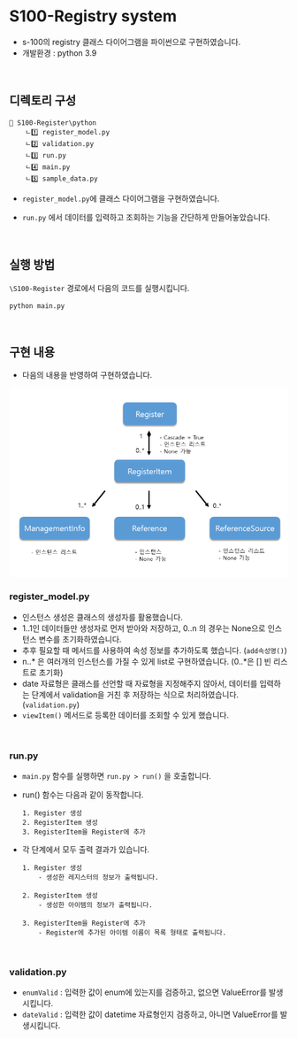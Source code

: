 # S100-Registry system
- s-100의 registry 클래스 다이어그램을 파이썬으로 구현하였습니다.
- 개발환경 : python 3.9

<br>


## 디렉토리 구성

```
📁 S100-Register\python
	ㄴ1️⃣ register_model.py
	ㄴ2️⃣ validation.py
	ㄴ3️⃣ run.py
	ㄴ4️⃣ main.py
	ㄴ5️⃣ sample_data.py
```

- `register_model.py`에 클래스 다이어그램을 구현하였습니다.

- `run.py` 에서 데이터를 입력하고 조회하는 기능을 간단하게 만들어놓았습니다.

<br>


## 실행 방법

`\S100-Register` 경로에서 다음의 코드를 실행시킵니다. 

```
python main.py
```

<br>

## 구현 내용 

- 다음의 내용을 반영하여 구현하였습니다.

![](img/classDiagram.PNG)
<br>

### register_model.py

- 인스턴스 생성은 클래스의 생성자를 활용했습니다. 
- 1..1인 데이터들만 생성자로 먼저 받아와 저장하고, 0..n 의 경우는 None으로 인스턴스 변수를 초기화하였습니다.
- 추후 필요할 때 메서드를 사용하여 속성 정보를 추가하도록 했습니다. (`add속성명()`)
- n..* 은 여러개의 인스턴스를 가질 수 있게 list로 구현하였습니다. (0..*은 [] 빈 리스트로 초기화)
- date 자료형은 클래스를 선언할 때 자료형을 지정해주지 않아서, 데이터를 입력하는 단계에서 validation을 거친 후 저장하는 식으로 처리하였습니다. (`validation.py`)
-  `viewItem()` 메서드로 등록한 데이터를 조회할 수 있게 했습니다.
<br>

### run.py

- `main.py` 함수를 실행하면  `run.py > run()` 을 호출합니다.
- run() 함수는 다음과 같이 동작합니다.
	```
	1. Register 생성
	2. RegisterItem 생성
	3. RegisterItem을 Register에 추가
	```

- 각 단계에서 모두 출력 결과가 있습니다.
	```
	1. Register 생성
		- 생성한 레지스터의 정보가 출력됩니다.
	
	2. RegisterItem 생성
		- 생성한 아이템의 정보가 출력됩니다.
	
	3. RegisterItem을 Register에 추가
		- Register에 추가된 아이템 이름이 목록 형태로 출력됩니다.
	```

<br>

### validation.py
- `enumValid` : 입력한 값이 enum에 있는지를 검증하고, 없으면 ValueError를 발생시킵니다.
- `dateValid` : 입력한 값이 datetime 자료형인지 검증하고, 아니면 ValueError를 발생시킵니다.

